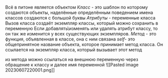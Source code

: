 Всё в питоне является объектом
_Класс_ - это шаблон по которому создаются объекты, наделённые определённым поведением
имена классов создаются с большой буквы
_Атрибуты_ - переменные класса
Вызов класса создаёт экземпляр классы, который можно сохранить в переменную
Если добавлять\изменять или удалять атрибут классу, то он так же изменится у всех существующих экземпляров.
_Метод_ - это функция, объявленная в классе, она с ним связана
_self_- это общепринятное название объекта, которое принимает метод класса. Он ссылается на экземпляр класса, который вызывает этот метод 

из метода можно ссылаться на внешнюю переменную через обращение к классу и далее имя переменной
![[Pasted image 20230607220001.png]]

